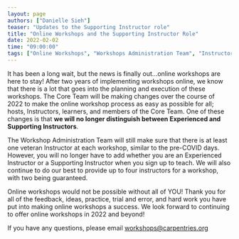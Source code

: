 ```yaml
---
layout: page
authors: ["Danielle Sieh"]
teaser: "Updates to the Supporting Instructor role"
title: "Online Workshops and the Supporting Instructor Role"
date: 2022-02-02
time: "09:00:00"
tags: ["Online Workshops", "Workshops Administration Team", "Instructors"]
---
```


It has been a long wait, but the news is finally out…online workshops are here to stay! After two years of implementing workshops online, we know that there is a lot that goes into the planning and execution of these workshops. The Core Team will be making changes over the course of 2022 to make the online workshop process as easy as possible for all; hosts, Instructors, learners, and members of the Core Team. One of these changes is that **we will no longer distinguish between Experienced and Supporting Instructors**.

The Workshop Administration Team will still make sure that there is at least one veteran Instructor at each workshop, similar to the pre-COVID days. However, you will no longer have to add whether you are an Experienced Instructor or a Supporting Instructor when you sign up to teach. We will also continue to do our best to provide up to four instructors for a workshop, with two being guaranteed.

Online workshops would not be possible without all of YOU! Thank you for all of the feedback, ideas, practice, trial and error, and hard work you have put into making online workshops a success. We look forward to continuing to offer online workshops in 2022 and beyond!

If you have any questions, please email [workshops@carpentries.org](mailto:workshops@carpentries.org)
